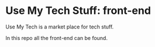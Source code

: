 # Use My Tech Stuff: front-end

Use My Tech is a market place for tech stuff.

In this repo all the front-end can be found.


